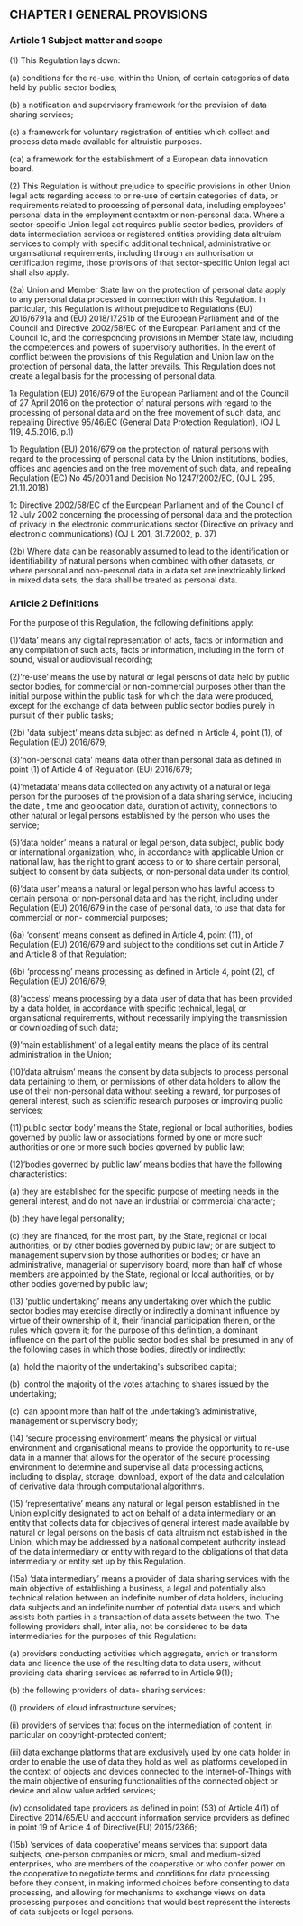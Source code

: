 ## CHAPTER I GENERAL PROVISIONS

### Article 1 Subject matter and scope

(1) This Regulation lays down:

(a) conditions for the re-use, within the Union, of certain categories of data held by public sector bodies;

(b) a notification and supervisory framework for the provision of data sharing services;

(c) a framework for voluntary registration of entities which collect and process data made available for altruistic purposes.

(ca) a framework for the establishment of a European data innovation board.

(2) This Regulation is without prejudice to specific provisions in other Union legal acts regarding access to or re-use of certain categories of data, or requirements related to processing of personal data, including employees' personal data in the employment contextm or non-personal data. Where a sector-specific Union legal act requires public sector bodies, providers of data intermediation services or registered entities providing data altruism services to comply with specific additional technical, administrative or organisational requirements, including through an authorisation or certification regime, those provisions of that sector-specific Union legal act shall also apply.

(2a) Union and Member State law on the protection of personal data apply to any personal data processed in connection with this Regulation. In particular, this Regulation is without prejudice to Regulations (EU) 2016/6791a and (EU) 2018/17251b of the European Parliament and of the Council and Directive 2002/58/EC of the European Parliament and of the Council 1c, and the corresponding provisions in Member State law, including the competences and powers of supervisory authorities. In the event of conflict between the provisions of this Regulation and Union law on the protection of personal data, the latter prevails. This Regulation does not create a legal basis for the processing of personal data.

1a Regulation (EU) 2016/679 of the European Parliament and of the Council of 27 April 2016 on the protection of natural persons with regard to the processing of personal data and on the free movement of such data, and repealing Directive 95/46/EC (General Data Protection Regulation), (OJ L 119, 4.5.2016, p.1)

1b Regulation (EU) 2016/679 on the protection of natural persons with regard to the processing of personal data by the Union institutions, bodies, offices and agencies and on the free movement of such data, and repealing Regulation (EC) No 45/2001 and Decision No 1247/2002/EC, (OJ L 295, 21.11.2018)

1c Directive 2002/58/EC of the European Parliament and of the Council of 12 July 2002 concerning the processing of personal data and the protection of privacy in the electronic communications sector (Directive on privacy and electronic communications) (OJ L 201, 31.7.2002, p. 37)

(2b) Where data can be reasonably assumed to lead to the identification or identifiability of natural persons when combined with other datasets, or where personal and non-personal data in a data set are inextricably linked in mixed data sets, the data shall be treated as personal data.

### Article 2 Definitions

For the purpose of this Regulation, the following definitions apply:

(1)‘data’ means any digital representation of acts, facts or information and any compilation of such acts, facts or information, including in the form of sound, visual or audiovisual recording;

(2)‘re-use’ means the use by natural or legal persons of data held by public sector bodies, for commercial or non-commercial purposes other than the initial purpose within the public task for which the data were produced, except for the exchange of data between public sector bodies purely in pursuit of their public tasks;

(2b) 'data subject' means data subject as defined in Article 4, point (1), of Regulation (EU) 2016/679;

(3)‘non-personal data’ means data other than personal data as defined in point (1) of Article 4 of Regulation (EU) 2016/679;

(4)‘metadata’ means data collected on any activity of a natural or legal person for the purposes of the provision of a data sharing service, including the date , time and geolocation data, duration of activity, connections to other natural or legal persons established by the person who uses the service;

(5)‘data holder’ means a natural or legal person, data subject, public body or international organization, who, in accordance with applicable Union or national law, has the right to grant access to or to share certain personal, subject to consent by data subjects, or non-personal data under its control;

(6)‘data user’ means a natural or legal person who has lawful access to certain personal or non-personal data and has the right, including under Regulation (EU) 2016/679 in the case of personal data, to use that data for commercial or non- commercial purposes;

(6a) ‘consent’ means consent as defined in Article 4, point (11), of Regulation (EU) 2016/679 and subject to the conditions set out in Article 7 and Article 8 of that Regulation;

(6b) ‘processing’ means processing as defined in Article 4, point (2), of Regulation (EU) 2016/679;

(8)‘access’ means processing by a data user of data that has been provided by a data holder, in accordance with specific technical, legal, or organisational requirements, without necessarily implying the transmission or downloading of such data;

(9)‘main establishment’ of a legal entity means the place of its central administration in the Union;

(10)‘data altruism’ means the consent by data subjects to process personal data pertaining to them, or permissions of other data holders to allow the use of their non-personal data without seeking a reward, for purposes of general interest, such as scientific research purposes or improving public services;

(11)‘public sector body’ means the State, regional or local authorities, bodies governed by public law or associations formed by one or more such authorities or one or more such bodies governed by public law;

(12)‘bodies governed by public law’ means bodies that have the following characteristics:

(a) they are established for the specific purpose of meeting needs in the general interest, and do not have an industrial or commercial character;

(b) they have legal personality;

(c) they are financed, for the most part, by the State, regional or local authorities, or by other bodies governed by public law; or are subject to management supervision by those authorities or bodies; or have an administrative, managerial or supervisory board, more than half of whose members are appointed by the State, regional or local authorities, or by other bodies governed by public law;

(13) ‘public undertaking’ means any undertaking over which the public sector bodies may exercise directly or indirectly a dominant influence by virtue of their ownership of it, their financial participation therein, or the rules which govern it; for the purpose of this definition, a dominant influence on the part of the public sector bodies shall be presumed in any of the following cases in which those bodies, directly or indirectly:

(a)  hold the majority of the undertaking's subscribed capital;

(b)  control the majority of the votes attaching to shares issued by the undertaking;

(c)  can appoint more than half of the undertaking’s administrative, management or supervisory body;

(14) ‘secure processing environment’ means the physical or virtual environment and organisational means to provide the opportunity to re-use data in a manner that allows for the operator of the secure processing environment to determine and supervise all data processing actions, including to display, storage, download, export of the data and calculation of derivative data through computational algorithms.

(15) ‘representative’ means any natural or legal person established in the Union explicitly designated to act on behalf of a data intermediary or an entity that collects data for objectives of general interest made available by natural or legal persons on the basis of data altruism not established in the Union, which may be addressed by a national competent authority instead of the data intermediary or entity with regard to the obligations of that data intermediary or entity set up by this Regulation.

(15a) ‘data intermediary’ means a provider of data sharing services with the main objective of establishing a business, a legal and potentially also technical relation between an indefinite number of data holders, including data subjects and an indefinite number of potential data users and which assists both parties in a transaction of data assets between the two.
The following providers shall, inter alia, not be considered to be data intermediaries for the purposes of this Regulation:

(a) providers conducting activities which aggregate, enrich or transform data and licence the use of the resulting data to data users, without providing data sharing services as referred to in Article 9(1);

(b) the following providers of data- sharing services:

(i) providers of cloud infrastructure services;

(ii) providers of services that focus on the intermediation of content, in particular on copyright-protected content;

(iii) data exchange platforms that are exclusively used by one data holder in order to enable the use of data they hold as well as platforms developed in the context of objects and devices connected to the Internet-of-Things with the main objective of ensuring functionalities of the connected object or device and allow value added services;

(iv) consolidated tape providers as defined in point (53) of Article 4(1) of Directive 2014/65/EU and account information service providers as defined in point 19 of Article 4 of Directive(EU) 2015/2366;

(15b) ‘services of data cooperative’ means services that support data subjects, one-person companies or micro, small and medium-sized enterprises, who are members of the cooperative or who confer power on the cooperative to negotiate terms and conditions for data processing before they consent, in making informed choices before consenting to data processing, and allowing for mechanisms to exchange views on data processing purposes and conditions that would best represent the interests of data subjects or legal persons.
